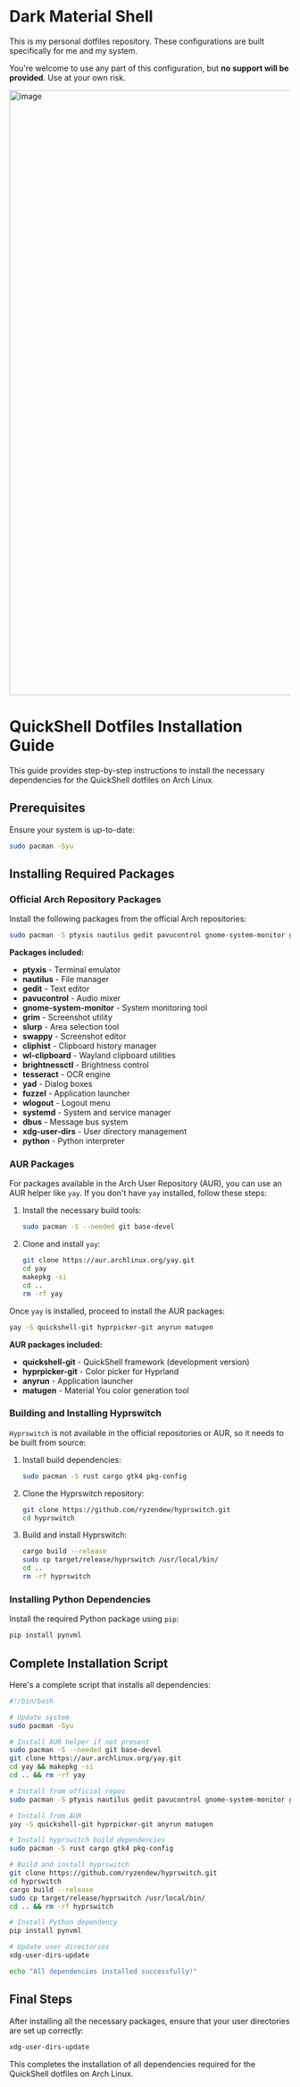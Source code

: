 # Dark Material Shell

This is my personal dotfiles repository. These configurations are built specifically for me and my system.

You're welcome to use any part of this configuration, but **no support will be provided**. Use at your own risk.

<img width="1921" height="1081" alt="image" src="https://github.com/user-attachments/assets/729793f1-97df-4cea-94c4-4be41349961c" />


# QuickShell Dotfiles Installation Guide

This guide provides step-by-step instructions to install the necessary dependencies for the QuickShell dotfiles on Arch Linux.

## Prerequisites

Ensure your system is up-to-date:

```bash
sudo pacman -Syu
```

## Installing Required Packages

### Official Arch Repository Packages

Install the following packages from the official Arch repositories:

```bash
sudo pacman -S ptyxis nautilus gedit pavucontrol gnome-system-monitor grim slurp swappy cliphist wl-clipboard brightnessctl tesseract yad fuzzel wlogout systemd dbus xdg-user-dirs python
```

**Packages included:**
- **ptyxis** - Terminal emulator
- **nautilus** - File manager
- **gedit** - Text editor
- **pavucontrol** - Audio mixer
- **gnome-system-monitor** - System monitoring tool
- **grim** - Screenshot utility
- **slurp** - Area selection tool
- **swappy** - Screenshot editor
- **cliphist** - Clipboard history manager
- **wl-clipboard** - Wayland clipboard utilities
- **brightnessctl** - Brightness control
- **tesseract** - OCR engine
- **yad** - Dialog boxes
- **fuzzel** - Application launcher
- **wlogout** - Logout menu
- **systemd** - System and service manager
- **dbus** - Message bus system
- **xdg-user-dirs** - User directory management
- **python** - Python interpreter

### AUR Packages

For packages available in the Arch User Repository (AUR), you can use an AUR helper like `yay`. If you don't have `yay` installed, follow these steps:

1. Install the necessary build tools:

   ```bash
   sudo pacman -S --needed git base-devel
   ```

2. Clone and install `yay`:

   ```bash
   git clone https://aur.archlinux.org/yay.git
   cd yay
   makepkg -si
   cd ..
   rm -rf yay
   ```

Once `yay` is installed, proceed to install the AUR packages:

```bash
yay -S quickshell-git hyprpicker-git anyrun matugen
```

**AUR packages included:**
- **quickshell-git** - QuickShell framework (development version)
- **hyprpicker-git** - Color picker for Hyprland
- **anyrun** - Application launcher
- **matugen** - Material You color generation tool

### Building and Installing Hyprswitch

`Hyprswitch` is not available in the official repositories or AUR, so it needs to be built from source:

1. Install build dependencies:

   ```bash
   sudo pacman -S rust cargo gtk4 pkg-config
   ```

2. Clone the Hyprswitch repository:

   ```bash
   git clone https://github.com/ryzendew/hyprswitch.git
   cd hyprswitch
   ```

3. Build and install Hyprswitch:

   ```bash
   cargo build --release
   sudo cp target/release/hyprswitch /usr/local/bin/
   cd ..
   rm -rf hyprswitch
   ```

### Installing Python Dependencies

Install the required Python package using `pip`:

```bash
pip install pynvml
```

## Complete Installation Script

Here's a complete script that installs all dependencies:

```bash
#!/bin/bash

# Update system
sudo pacman -Syu

# Install AUR helper if not present
sudo pacman -S --needed git base-devel
git clone https://aur.archlinux.org/yay.git
cd yay && makepkg -si
cd .. && rm -rf yay

# Install from official repos
sudo pacman -S ptyxis nautilus gedit pavucontrol gnome-system-monitor grim slurp swappy cliphist wl-clipboard brightnessctl tesseract yad fuzzel wlogout systemd dbus xdg-user-dirs python

# Install from AUR
yay -S quickshell-git hyprpicker-git anyrun matugen

# Install hyprswitch build dependencies
sudo pacman -S rust cargo gtk4 pkg-config

# Build and install hyprswitch
git clone https://github.com/ryzendew/hyprswitch.git
cd hyprswitch
cargo build --release
sudo cp target/release/hyprswitch /usr/local/bin/
cd .. && rm -rf hyprswitch

# Install Python dependency
pip install pynvml

# Update user directories
xdg-user-dirs-update

echo "All dependencies installed successfully!"
```

## Final Steps

After installing all the necessary packages, ensure that your user directories are set up correctly:

```bash
xdg-user-dirs-update
```

This completes the installation of all dependencies required for the QuickShell dotfiles on Arch Linux.
